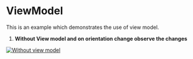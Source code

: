 ViewModel
============

This is an example which demonstrates the use of view model. 

1. **Without View model and on orientation change observe the changes**

[![Without view model](https://drive.google.com/file/d/1pvHOHGh9uWcN-PKrVJ2Ajgpmi79dK4-2/view?usp=sharing)](https://drive.google.com/file/d/1JVAm4XpuVyIty92WGSot-FsR7LTchhqy/view?usp=sharing)
